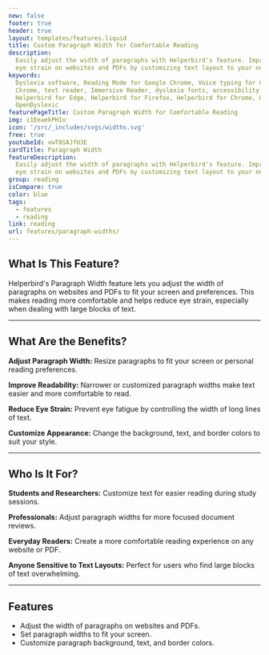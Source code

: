 ```yaml
---
new: false
footer: true
header: true
layout: templates/features.liquid
title: Custom Paragraph Width for Comfortable Reading
description:
  Easily adjust the width of paragraphs with Helperbird's feature. Improve readability and reduce
  eye strain on websites and PDFs by customizing text layout to your needs.
keywords:
  Dyslexia software, Reading Mode for Google Chrome, Voice typing for Chrome, Text to speech for
  Chrome, text reader, Immersive Reader, dyslexia fonts, accessibility software, dyslexia software,
  Helperbird for Edge, Helperbird for Firefox, Helperbird for Chrome, Opendyslexic for Chrome,
  OpenDyslexic
featurePageTitle: Custom Paragraph Width for Comfortable Reading
img: i1EeaekPHIo
icon: '/src/_includes/svgs/widths.svg'
free: true
youtubeId: vwT8SAJfU3E
cardTitle: Paragraph Width
featureDescription:
  Easily adjust the width of paragraphs with Helperbird's feature. Improve readability and reduce
  eye strain on websites and PDFs by customizing text layout to your needs.
group: reading
isCompare: true 
color: blue
tags:
  - features
  - reading
link: reading
url: features/paragraph-widths/
---
```



## What Is This Feature?

Helperbird's Paragraph Width feature lets you adjust the width of paragraphs on websites and PDFs to fit your screen and preferences. This makes reading more comfortable and helps reduce eye strain, especially when dealing with large blocks of text.

---

## What Are the Benefits?


**Adjust Paragraph Width:** Resize paragraphs to fit your screen or personal reading preferences.  

**Improve Readability:** Narrower or customized paragraph widths make text easier and more comfortable to read.  

**Reduce Eye Strain:** Prevent eye fatigue by controlling the width of long lines of text.  

**Customize Appearance:** Change the background, text, and border colors to suit your style.  

---

## Who Is It For?


**Students and Researchers:** Customize text for easier reading during study sessions.  

**Professionals:** Adjust paragraph widths for more focused document reviews.  

**Everyday Readers:** Create a more comfortable reading experience on any website or PDF.  

**Anyone Sensitive to Text Layouts:** Perfect for users who find large blocks of text overwhelming.  

---

## Features

- Adjust the width of paragraphs on websites and PDFs.  
- Set paragraph widths to fit your screen.  
- Customize paragraph background, text, and border colors.  

